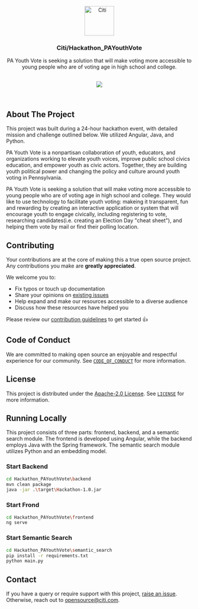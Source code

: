 <div align="center">
  <a href="https://github.com/citi">
    <img src="https://github.com/citi.png" alt="Citi" width="80" height="80">
  </a>

  <h3 align="center">Citi/Hackathon_PAYouthVote</h3>

  <p align="center">
    PA Youth Vote is seeking a solution that will make voting more accessible to<br/>young people who are of voting age in high school and college.
    <br />
    <br />
  </p>

  <p align="center">
    <a href="./LICENSE"><img src="https://img.shields.io/github/license/citi/citi-ospo?label=license&colorA=0f1632&colorB=255be3" /></a>
  </p>
</div>

<br />

## About The Project

This project was built during a 24-hour hackathon event, with detailed mission and challenge outlined below.
We utilized Angular, Java, and Python.  

PA Youth Vote is a nonpartisan collaboration of youth, educators, and organizations working to elevate youth voices, improve public school civics education, and empower youth as civic actors. Together, they are building youth political power and changing the policy and culture around youth voting in Pennsylvania.  

PA Youth Vote is seeking a solution that will make voting more accessible to young people who are of voting age in high school and college. They would like to use technology to facilitate youth voting: makeing it transparent, fun and rewarding by creating an interactive application or system that will encourage youth to engage civically, including registering to vote, researching candidates(i.e. creating an Election Day "cheat sheet"), and helping them vote by mail or find their polling location.

## Contributing

Your contributions are at the core of making this a true open source project. Any contributions you make are **greatly appreciated**.

We welcome you to:

- Fix typos or touch up documentation
- Share your opinions on [existing issues](https://github.com/yuqisun/Hackathon_PAYouthVote/issues)
- Help expand and make our resources accessible to a diverse audience
- Discuss how these resources have helped you

Please review our [contribution guidelines](https://github.com/Citi/.github/blob/main/CONTRIBUTING.md) to get started 👍

## Code of Conduct

We are committed to making open source an enjoyable and respectful experience for our community. See <a href="https://github.com/Citi/.github/blob/main/CODE_OF_CONDUCT.md"><code>CODE_OF_CONDUCT</code></a> for more information.

## License

This project is distributed under the [Apache-2.0 License](https://www.apache.org/licenses/LICENSE-2.0). See <a href="./LICENSE"><code>LICENSE</code></a> for more information.


## Running Locally
This project consists of three parts: frontend, backend, and a semantic search module. The frontend is developed using Angular, while the backend employs Java with the Spring framework. The semantic search module utilizes Python and an embedding model.

### Start Backend
```bash
cd Hackathon_PAYouthVote\backend
mvn clean package
java -jar .\target\Hackathon-1.0.jar
```

### Start Frond
```bash
cd Hackathon_PAYouthVote\frontend
ng serve
```

### Start Semantic Search
```bash
cd Hackathon_PAYouthVote\semantic_search
pip install -r requirements.txt
python main.py
```


## Contact

If you have a query or require support with this project, [raise an issue](https://github.com/yuqisun/Hackathon_PAYouthVote/issues). Otherwise, reach out to opensource@citi.com.
